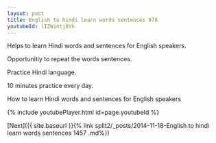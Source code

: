 ```yaml
---
layout: post
title: English to hindi learn words sentences 978 
youtubeId: lIZWintj0Yk
---
```

 
 
Helps to learn Hindi words and sentences for English speakers.

Opportunitiy to repeat the words sentences. 

Practice Hindi language. 
 
10 minutes practice every day. 
 
How to learn Hindi words and sentences for English speakers 
 
{% include youtubePlayer.html id=page.youtubeId %}
 
 
[Next]({{ site.baseurl }}{% link  split2/_posts/2014-11-18-English to hindi learn words sentences 1457 .md%})
 
